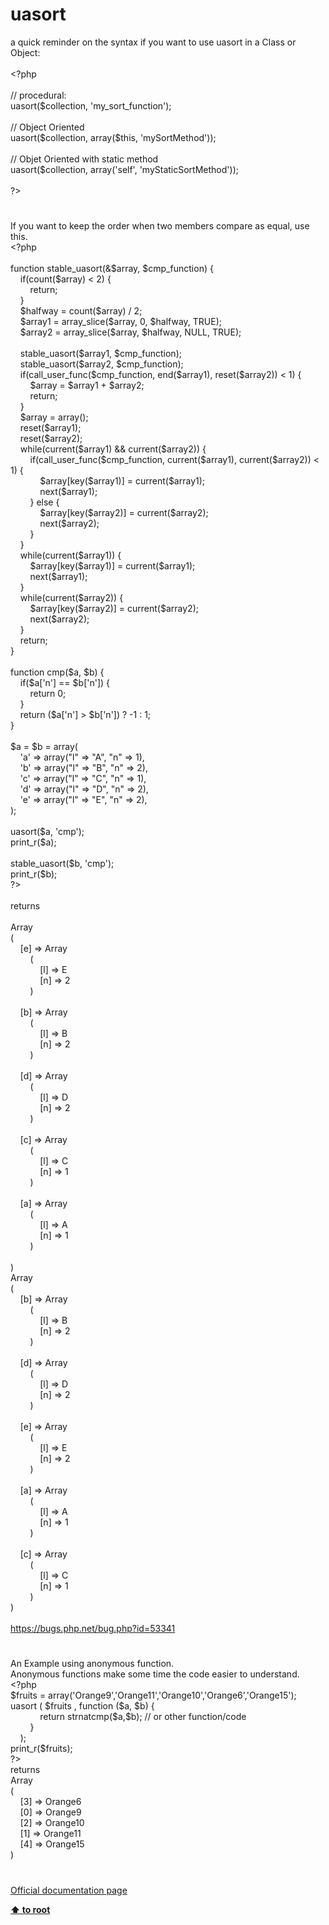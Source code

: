 # uasort




<div class="phpcode"><span class="html">
a quick reminder on the syntax if you want to use uasort in a Class or Object:
<br>
<br><span class="default">&lt;?php
<br>
<br></span><span class="comment">// procedural:
<br></span><span class="default">uasort</span><span class="keyword">(</span><span class="default">$collection</span><span class="keyword">, </span><span class="string">&apos;my_sort_function&apos;</span><span class="keyword">);
<br>
<br></span><span class="comment">// Object Oriented
<br></span><span class="default">uasort</span><span class="keyword">(</span><span class="default">$collection</span><span class="keyword">, array(</span><span class="default">$this</span><span class="keyword">, </span><span class="string">&apos;mySortMethod&apos;</span><span class="keyword">));
<br>
<br></span><span class="comment">// Objet Oriented with static method
<br></span><span class="default">uasort</span><span class="keyword">(</span><span class="default">$collection</span><span class="keyword">, array(</span><span class="string">&apos;self&apos;</span><span class="keyword">, </span><span class="string">&apos;myStaticSortMethod&apos;</span><span class="keyword">));
<br>
<br></span><span class="default">?&gt;</span>
</span>
</div>
  

#


<div class="phpcode"><span class="html">
If you want to keep the order when two members compare as equal, use this.<br><span class="default">&lt;?php<br><br></span><span class="keyword">function </span><span class="default">stable_uasort</span><span class="keyword">(&amp;</span><span class="default">$array</span><span class="keyword">, </span><span class="default">$cmp_function</span><span class="keyword">) {<br>&#xA0; &#xA0; if(</span><span class="default">count</span><span class="keyword">(</span><span class="default">$array</span><span class="keyword">) &lt; </span><span class="default">2</span><span class="keyword">) {<br>&#xA0; &#xA0; &#xA0; &#xA0; return;<br>&#xA0; &#xA0; }<br>&#xA0; &#xA0; </span><span class="default">$halfway </span><span class="keyword">= </span><span class="default">count</span><span class="keyword">(</span><span class="default">$array</span><span class="keyword">) / </span><span class="default">2</span><span class="keyword">;<br>&#xA0; &#xA0; </span><span class="default">$array1 </span><span class="keyword">= </span><span class="default">array_slice</span><span class="keyword">(</span><span class="default">$array</span><span class="keyword">, </span><span class="default">0</span><span class="keyword">, </span><span class="default">$halfway</span><span class="keyword">, </span><span class="default">TRUE</span><span class="keyword">);<br>&#xA0; &#xA0; </span><span class="default">$array2 </span><span class="keyword">= </span><span class="default">array_slice</span><span class="keyword">(</span><span class="default">$array</span><span class="keyword">, </span><span class="default">$halfway</span><span class="keyword">, </span><span class="default">NULL</span><span class="keyword">, </span><span class="default">TRUE</span><span class="keyword">);<br><br>&#xA0; &#xA0; </span><span class="default">stable_uasort</span><span class="keyword">(</span><span class="default">$array1</span><span class="keyword">, </span><span class="default">$cmp_function</span><span class="keyword">);<br>&#xA0; &#xA0; </span><span class="default">stable_uasort</span><span class="keyword">(</span><span class="default">$array2</span><span class="keyword">, </span><span class="default">$cmp_function</span><span class="keyword">);<br>&#xA0; &#xA0; if(</span><span class="default">call_user_func</span><span class="keyword">(</span><span class="default">$cmp_function</span><span class="keyword">, </span><span class="default">end</span><span class="keyword">(</span><span class="default">$array1</span><span class="keyword">), </span><span class="default">reset</span><span class="keyword">(</span><span class="default">$array2</span><span class="keyword">)) &lt; </span><span class="default">1</span><span class="keyword">) {<br>&#xA0; &#xA0; &#xA0; &#xA0; </span><span class="default">$array </span><span class="keyword">= </span><span class="default">$array1 </span><span class="keyword">+ </span><span class="default">$array2</span><span class="keyword">;<br>&#xA0; &#xA0; &#xA0; &#xA0; return;<br>&#xA0; &#xA0; }<br>&#xA0; &#xA0; </span><span class="default">$array </span><span class="keyword">= array();<br>&#xA0; &#xA0; </span><span class="default">reset</span><span class="keyword">(</span><span class="default">$array1</span><span class="keyword">);<br>&#xA0; &#xA0; </span><span class="default">reset</span><span class="keyword">(</span><span class="default">$array2</span><span class="keyword">);<br>&#xA0; &#xA0; while(</span><span class="default">current</span><span class="keyword">(</span><span class="default">$array1</span><span class="keyword">) &amp;&amp; </span><span class="default">current</span><span class="keyword">(</span><span class="default">$array2</span><span class="keyword">)) {<br>&#xA0; &#xA0; &#xA0; &#xA0; if(</span><span class="default">call_user_func</span><span class="keyword">(</span><span class="default">$cmp_function</span><span class="keyword">, </span><span class="default">current</span><span class="keyword">(</span><span class="default">$array1</span><span class="keyword">), </span><span class="default">current</span><span class="keyword">(</span><span class="default">$array2</span><span class="keyword">)) &lt; </span><span class="default">1</span><span class="keyword">) {<br>&#xA0; &#xA0; &#xA0; &#xA0; &#xA0; &#xA0; </span><span class="default">$array</span><span class="keyword">[</span><span class="default">key</span><span class="keyword">(</span><span class="default">$array1</span><span class="keyword">)] = </span><span class="default">current</span><span class="keyword">(</span><span class="default">$array1</span><span class="keyword">);<br>&#xA0; &#xA0; &#xA0; &#xA0; &#xA0; &#xA0; </span><span class="default">next</span><span class="keyword">(</span><span class="default">$array1</span><span class="keyword">);<br>&#xA0; &#xA0; &#xA0; &#xA0; } else {<br>&#xA0; &#xA0; &#xA0; &#xA0; &#xA0; &#xA0; </span><span class="default">$array</span><span class="keyword">[</span><span class="default">key</span><span class="keyword">(</span><span class="default">$array2</span><span class="keyword">)] = </span><span class="default">current</span><span class="keyword">(</span><span class="default">$array2</span><span class="keyword">);<br>&#xA0; &#xA0; &#xA0; &#xA0; &#xA0; &#xA0; </span><span class="default">next</span><span class="keyword">(</span><span class="default">$array2</span><span class="keyword">);<br>&#xA0; &#xA0; &#xA0; &#xA0; }<br>&#xA0; &#xA0; }<br>&#xA0; &#xA0; while(</span><span class="default">current</span><span class="keyword">(</span><span class="default">$array1</span><span class="keyword">)) {<br>&#xA0; &#xA0; &#xA0; &#xA0; </span><span class="default">$array</span><span class="keyword">[</span><span class="default">key</span><span class="keyword">(</span><span class="default">$array1</span><span class="keyword">)] = </span><span class="default">current</span><span class="keyword">(</span><span class="default">$array1</span><span class="keyword">);<br>&#xA0; &#xA0; &#xA0; &#xA0; </span><span class="default">next</span><span class="keyword">(</span><span class="default">$array1</span><span class="keyword">);<br>&#xA0; &#xA0; }<br>&#xA0; &#xA0; while(</span><span class="default">current</span><span class="keyword">(</span><span class="default">$array2</span><span class="keyword">)) {<br>&#xA0; &#xA0; &#xA0; &#xA0; </span><span class="default">$array</span><span class="keyword">[</span><span class="default">key</span><span class="keyword">(</span><span class="default">$array2</span><span class="keyword">)] = </span><span class="default">current</span><span class="keyword">(</span><span class="default">$array2</span><span class="keyword">);<br>&#xA0; &#xA0; &#xA0; &#xA0; </span><span class="default">next</span><span class="keyword">(</span><span class="default">$array2</span><span class="keyword">);<br>&#xA0; &#xA0; }<br>&#xA0; &#xA0; return;<br>}<br><br>function </span><span class="default">cmp</span><span class="keyword">(</span><span class="default">$a</span><span class="keyword">, </span><span class="default">$b</span><span class="keyword">) {<br>&#xA0; &#xA0; if(</span><span class="default">$a</span><span class="keyword">[</span><span class="string">&apos;n&apos;</span><span class="keyword">] == </span><span class="default">$b</span><span class="keyword">[</span><span class="string">&apos;n&apos;</span><span class="keyword">]) {<br>&#xA0; &#xA0; &#xA0; &#xA0; return </span><span class="default">0</span><span class="keyword">;<br>&#xA0; &#xA0; }<br>&#xA0; &#xA0; return (</span><span class="default">$a</span><span class="keyword">[</span><span class="string">&apos;n&apos;</span><span class="keyword">] &gt; </span><span class="default">$b</span><span class="keyword">[</span><span class="string">&apos;n&apos;</span><span class="keyword">]) ? -</span><span class="default">1 </span><span class="keyword">: </span><span class="default">1</span><span class="keyword">;<br>}<br><br></span><span class="default">$a </span><span class="keyword">= </span><span class="default">$b </span><span class="keyword">= array(<br>&#xA0; &#xA0; </span><span class="string">&apos;a&apos; </span><span class="keyword">=&gt; array(</span><span class="string">&quot;l&quot; </span><span class="keyword">=&gt; </span><span class="string">&quot;A&quot;</span><span class="keyword">, </span><span class="string">&quot;n&quot; </span><span class="keyword">=&gt; </span><span class="default">1</span><span class="keyword">),<br>&#xA0; &#xA0; </span><span class="string">&apos;b&apos; </span><span class="keyword">=&gt; array(</span><span class="string">&quot;l&quot; </span><span class="keyword">=&gt; </span><span class="string">&quot;B&quot;</span><span class="keyword">, </span><span class="string">&quot;n&quot; </span><span class="keyword">=&gt; </span><span class="default">2</span><span class="keyword">),<br>&#xA0; &#xA0; </span><span class="string">&apos;c&apos; </span><span class="keyword">=&gt; array(</span><span class="string">&quot;l&quot; </span><span class="keyword">=&gt; </span><span class="string">&quot;C&quot;</span><span class="keyword">, </span><span class="string">&quot;n&quot; </span><span class="keyword">=&gt; </span><span class="default">1</span><span class="keyword">),<br>&#xA0; &#xA0; </span><span class="string">&apos;d&apos; </span><span class="keyword">=&gt; array(</span><span class="string">&quot;l&quot; </span><span class="keyword">=&gt; </span><span class="string">&quot;D&quot;</span><span class="keyword">, </span><span class="string">&quot;n&quot; </span><span class="keyword">=&gt; </span><span class="default">2</span><span class="keyword">),<br>&#xA0; &#xA0; </span><span class="string">&apos;e&apos; </span><span class="keyword">=&gt; array(</span><span class="string">&quot;l&quot; </span><span class="keyword">=&gt; </span><span class="string">&quot;E&quot;</span><span class="keyword">, </span><span class="string">&quot;n&quot; </span><span class="keyword">=&gt; </span><span class="default">2</span><span class="keyword">),<br>);<br><br></span><span class="default">uasort</span><span class="keyword">(</span><span class="default">$a</span><span class="keyword">, </span><span class="string">&apos;cmp&apos;</span><span class="keyword">);<br></span><span class="default">print_r</span><span class="keyword">(</span><span class="default">$a</span><span class="keyword">);<br><br></span><span class="default">stable_uasort</span><span class="keyword">(</span><span class="default">$b</span><span class="keyword">, </span><span class="string">&apos;cmp&apos;</span><span class="keyword">);<br></span><span class="default">print_r</span><span class="keyword">(</span><span class="default">$b</span><span class="keyword">);<br></span><span class="default">?&gt;<br></span><br>returns<br><br>Array<br>(<br>&#xA0; &#xA0; [e] =&gt; Array<br>&#xA0; &#xA0; &#xA0; &#xA0; (<br>&#xA0; &#xA0; &#xA0; &#xA0; &#xA0; &#xA0; [l] =&gt; E<br>&#xA0; &#xA0; &#xA0; &#xA0; &#xA0; &#xA0; [n] =&gt; 2<br>&#xA0; &#xA0; &#xA0; &#xA0; )<br><br>&#xA0; &#xA0; [b] =&gt; Array<br>&#xA0; &#xA0; &#xA0; &#xA0; (<br>&#xA0; &#xA0; &#xA0; &#xA0; &#xA0; &#xA0; [l] =&gt; B<br>&#xA0; &#xA0; &#xA0; &#xA0; &#xA0; &#xA0; [n] =&gt; 2<br>&#xA0; &#xA0; &#xA0; &#xA0; )<br><br>&#xA0; &#xA0; [d] =&gt; Array<br>&#xA0; &#xA0; &#xA0; &#xA0; (<br>&#xA0; &#xA0; &#xA0; &#xA0; &#xA0; &#xA0; [l] =&gt; D<br>&#xA0; &#xA0; &#xA0; &#xA0; &#xA0; &#xA0; [n] =&gt; 2<br>&#xA0; &#xA0; &#xA0; &#xA0; )<br><br>&#xA0; &#xA0; [c] =&gt; Array<br>&#xA0; &#xA0; &#xA0; &#xA0; (<br>&#xA0; &#xA0; &#xA0; &#xA0; &#xA0; &#xA0; [l] =&gt; C<br>&#xA0; &#xA0; &#xA0; &#xA0; &#xA0; &#xA0; [n] =&gt; 1<br>&#xA0; &#xA0; &#xA0; &#xA0; )<br><br>&#xA0; &#xA0; [a] =&gt; Array<br>&#xA0; &#xA0; &#xA0; &#xA0; (<br>&#xA0; &#xA0; &#xA0; &#xA0; &#xA0; &#xA0; [l] =&gt; A<br>&#xA0; &#xA0; &#xA0; &#xA0; &#xA0; &#xA0; [n] =&gt; 1<br>&#xA0; &#xA0; &#xA0; &#xA0; )<br><br>)<br>Array<br>(<br>&#xA0; &#xA0; [b] =&gt; Array<br>&#xA0; &#xA0; &#xA0; &#xA0; (<br>&#xA0; &#xA0; &#xA0; &#xA0; &#xA0; &#xA0; [l] =&gt; B<br>&#xA0; &#xA0; &#xA0; &#xA0; &#xA0; &#xA0; [n] =&gt; 2<br>&#xA0; &#xA0; &#xA0; &#xA0; )<br><br>&#xA0; &#xA0; [d] =&gt; Array<br>&#xA0; &#xA0; &#xA0; &#xA0; (<br>&#xA0; &#xA0; &#xA0; &#xA0; &#xA0; &#xA0; [l] =&gt; D<br>&#xA0; &#xA0; &#xA0; &#xA0; &#xA0; &#xA0; [n] =&gt; 2<br>&#xA0; &#xA0; &#xA0; &#xA0; )<br><br>&#xA0; &#xA0; [e] =&gt; Array<br>&#xA0; &#xA0; &#xA0; &#xA0; (<br>&#xA0; &#xA0; &#xA0; &#xA0; &#xA0; &#xA0; [l] =&gt; E<br>&#xA0; &#xA0; &#xA0; &#xA0; &#xA0; &#xA0; [n] =&gt; 2<br>&#xA0; &#xA0; &#xA0; &#xA0; )<br><br>&#xA0; &#xA0; [a] =&gt; Array<br>&#xA0; &#xA0; &#xA0; &#xA0; (<br>&#xA0; &#xA0; &#xA0; &#xA0; &#xA0; &#xA0; [l] =&gt; A<br>&#xA0; &#xA0; &#xA0; &#xA0; &#xA0; &#xA0; [n] =&gt; 1<br>&#xA0; &#xA0; &#xA0; &#xA0; )<br><br>&#xA0; &#xA0; [c] =&gt; Array<br>&#xA0; &#xA0; &#xA0; &#xA0; (<br>&#xA0; &#xA0; &#xA0; &#xA0; &#xA0; &#xA0; [l] =&gt; C<br>&#xA0; &#xA0; &#xA0; &#xA0; &#xA0; &#xA0; [n] =&gt; 1<br>&#xA0; &#xA0; &#xA0; &#xA0; )<br>)<br><br><a href="https://bugs.php.net/bug.php?id=53341" rel="nofollow" target="_blank">https://bugs.php.net/bug.php?id=53341</a></span>
</div>
  

#


<div class="phpcode"><span class="html">
An Example using anonymous function.<br>Anonymous functions make some time the code easier to understand.<br><span class="default">&lt;?php<br>$fruits </span><span class="keyword">= array(</span><span class="string">&apos;Orange9&apos;</span><span class="keyword">,</span><span class="string">&apos;Orange11&apos;</span><span class="keyword">,</span><span class="string">&apos;Orange10&apos;</span><span class="keyword">,</span><span class="string">&apos;Orange6&apos;</span><span class="keyword">,</span><span class="string">&apos;Orange15&apos;</span><span class="keyword">);<br></span><span class="default">uasort </span><span class="keyword">( </span><span class="default">$fruits </span><span class="keyword">, function (</span><span class="default">$a</span><span class="keyword">, </span><span class="default">$b</span><span class="keyword">) {<br>&#xA0; &#xA0; &#xA0; &#xA0; &#xA0; &#xA0; return </span><span class="default">strnatcmp</span><span class="keyword">(</span><span class="default">$a</span><span class="keyword">,</span><span class="default">$b</span><span class="keyword">); </span><span class="comment">// or other function/code<br>&#xA0; &#xA0; &#xA0; &#xA0; </span><span class="keyword">}<br>&#xA0; &#xA0; );<br></span><span class="default">print_r</span><span class="keyword">(</span><span class="default">$fruits</span><span class="keyword">);<br></span><span class="default">?&gt;<br></span>returns<br>Array<br>(<br>&#xA0; &#xA0; [3] =&gt; Orange6<br>&#xA0; &#xA0; [0] =&gt; Orange9<br>&#xA0; &#xA0; [2] =&gt; Orange10<br>&#xA0; &#xA0; [1] =&gt; Orange11<br>&#xA0; &#xA0; [4] =&gt; Orange15<br>)</span>
</div>
  

#

[Official documentation page](https://www.php.net/manual/en/function.uasort.php)

**[⬆ to root](/)**